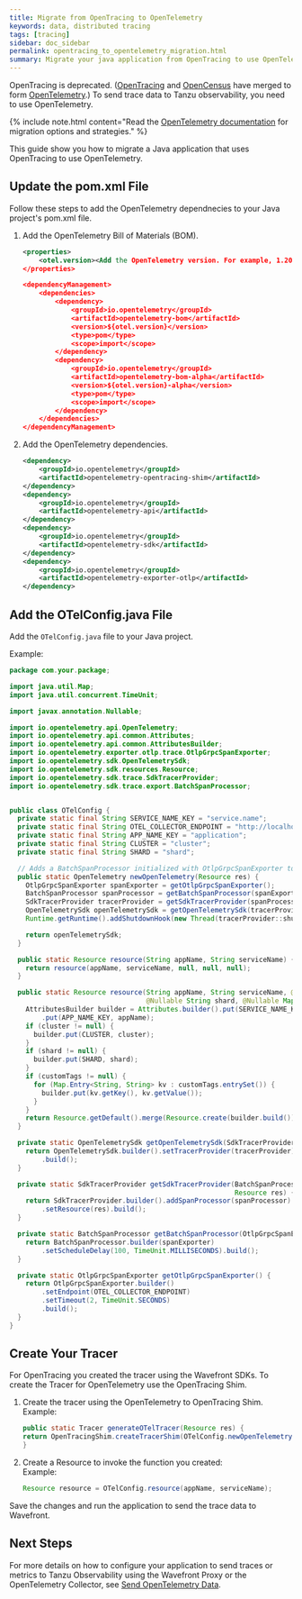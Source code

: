 ```yaml
---
title: Migrate from OpenTracing to OpenTelemetry
keywords: data, distributed tracing
tags: [tracing]
sidebar: doc_sidebar
permalink: opentracing_to_opentelemetry_migration.html
summary: Migrate your java application from OpenTracing to use OpenTelemetry.
---
```


OpenTracing is deprecated. ([OpenTracing](https://opentracing.io/) and [OpenCensus](https://opencensus.io/) have merged to form [OpenTelemetry](https://opentelemetry.io/).) To send trace data to Tanzu observability, you need to use OpenTelemetry.

{% include note.html content="Read the [OpenTelemetry documentation](https://opentelemetry.io/docs/migration/opentracing/) for migration options and strategies." %}

This guide show you how to migrate a Java application that uses OpenTracing to use OpenTelemetry.

## Update the pom.xml File

Follow these steps to add the OpenTelemetry dependnecies to your Java project's pom.xml file.

1. Add the OpenTelemetry  Bill of Materials (BOM).
    ```xml
    <properties>
        <otel.version><Add the OpenTelemetry version. For example, 1.20.1.></otel.version>
    </properties>
    
    <dependencyManagement>
        <dependencies>
            <dependency>
                <groupId>io.opentelemetry</groupId>
                <artifactId>opentelemetry-bom</artifactId>
                <version>${otel.version}</version>
                <type>pom</type>
                <scope>import</scope>
            </dependency>
            <dependency>
                <groupId>io.opentelemetry</groupId>
                <artifactId>opentelemetry-bom-alpha</artifactId>
                <version>${otel.version}-alpha</version>
                <type>pom</type>
                <scope>import</scope>
            </dependency>
        </dependencies>
    </dependencyManagement>
    ```
1. Add the OpenTelemetry dependencies.
    ```xml
    <dependency>
        <groupId>io.opentelemetry</groupId>
        <artifactId>opentelemetry-opentracing-shim</artifactId>
    </dependency>
    <dependency>
        <groupId>io.opentelemetry</groupId>
        <artifactId>opentelemetry-api</artifactId>
    </dependency>
    <dependency>
        <groupId>io.opentelemetry</groupId>
        <artifactId>opentelemetry-sdk</artifactId>
    </dependency>
    <dependency>
        <groupId>io.opentelemetry</groupId>
        <artifactId>opentelemetry-exporter-otlp</artifactId>
    </dependency>
    ```

## Add the OTelConfig.java File

Add the `OTelConfig.java` file to your Java project.

Example:

```Java
package com.your.package;

import java.util.Map;
import java.util.concurrent.TimeUnit;

import javax.annotation.Nullable;

import io.opentelemetry.api.OpenTelemetry;
import io.opentelemetry.api.common.Attributes;
import io.opentelemetry.api.common.AttributesBuilder;
import io.opentelemetry.exporter.otlp.trace.OtlpGrpcSpanExporter;
import io.opentelemetry.sdk.OpenTelemetrySdk;
import io.opentelemetry.sdk.resources.Resource;
import io.opentelemetry.sdk.trace.SdkTracerProvider;
import io.opentelemetry.sdk.trace.export.BatchSpanProcessor;


public class OTelConfig {
  private static final String SERVICE_NAME_KEY = "service.name";
  private static final String OTEL_COLLECTOR_ENDPOINT = "http://localhost:4317";
  private static final String APP_NAME_KEY = "application";
  private static final String CLUSTER = "cluster";
  private static final String SHARD = "shard";

  // Adds a BatchSpanProcessor initialized with OtlpGrpcSpanExporter to the TracerSdkProvider.
  public static OpenTelemetry newOpenTelemetry(Resource res) {
    OtlpGrpcSpanExporter spanExporter = getOtlpGrpcSpanExporter();
    BatchSpanProcessor spanProcessor = getBatchSpanProcessor(spanExporter);
    SdkTracerProvider tracerProvider = getSdkTracerProvider(spanProcessor, res);
    OpenTelemetrySdk openTelemetrySdk = getOpenTelemetrySdk(tracerProvider);
    Runtime.getRuntime().addShutdownHook(new Thread(tracerProvider::shutdown));

    return openTelemetrySdk;
  }

  public static Resource resource(String appName, String serviceName) {
    return resource(appName, serviceName, null, null, null);
  }

  public static Resource resource(String appName, String serviceName, @Nullable String cluster,
                                  @Nullable String shard, @Nullable Map<String, String> customTags) {
    AttributesBuilder builder = Attributes.builder().put(SERVICE_NAME_KEY, serviceName)
        .put(APP_NAME_KEY, appName);
    if (cluster != null) {
      builder.put(CLUSTER, cluster);
    }
    if (shard != null) {
      builder.put(SHARD, shard);
    }
    if (customTags != null) {
      for (Map.Entry<String, String> kv : customTags.entrySet()) {
        builder.put(kv.getKey(), kv.getValue());
      }
    }
    return Resource.getDefault().merge(Resource.create(builder.build()));
  }

  private static OpenTelemetrySdk getOpenTelemetrySdk(SdkTracerProvider tracerProvider) {
    return OpenTelemetrySdk.builder().setTracerProvider(tracerProvider)
        .build();
  }

  private static SdkTracerProvider getSdkTracerProvider(BatchSpanProcessor spanProcessor,
                                                        Resource res) {
    return SdkTracerProvider.builder().addSpanProcessor(spanProcessor)
        .setResource(res).build();
  }

  private static BatchSpanProcessor getBatchSpanProcessor(OtlpGrpcSpanExporter spanExporter) {
    return BatchSpanProcessor.builder(spanExporter)
        .setScheduleDelay(100, TimeUnit.MILLISECONDS).build();
  }

  private static OtlpGrpcSpanExporter getOtlpGrpcSpanExporter() {
    return OtlpGrpcSpanExporter.builder()
        .setEndpoint(OTEL_COLLECTOR_ENDPOINT)
        .setTimeout(2, TimeUnit.SECONDS)
        .build();
  }
}

```

## Create Your Tracer

For OpenTracing you created the tracer using the Wavefront SDKs. To create the Tracer for OpenTelemetry use the OpenTracing Shim.

1. Create the tracer using the OpenTelemetry to OpenTracing Shim.
    <br/>Example: 
    ```Java
    public static Tracer generateOTelTracer(Resource res) {
    return OpenTracingShim.createTracerShim(OTelConfig.newOpenTelemetry(res));
    }
    ```
1. Create a Resource to invoke the function you created:
    <br/>Example:
    ```Java
    Resource resource = OTelConfig.resource(appName, serviceName);
    ```

Save the changes and run the application to send the trace data to Wavefront.

## Next Steps

For more details on how to configure your application to send traces or metrics to Tanzu Observability using the Wavefront Proxy or the OpenTelemetry Collector, see [Send OpenTelemetry Data](opentelemetry_tracing.html).

